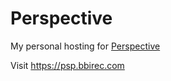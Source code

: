 # Perspective

My personal hosting for [Perspective](https://perspective.finos.org/)

Visit https://psp.bbirec.com

